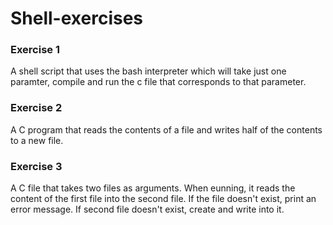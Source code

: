 # Shell-exercises

### Exercise 1
A shell script that uses the bash interpreter which will take just one paramter, compile and run the c file that corresponds to that parameter.

### Exercise 2
A C program that reads the contents of a file and writes half of the contents to a new file.

### Exercise 3
A C file that takes two files as arguments. When eunning, it reads the content of the first file into the second file. If the file doesn't exist, print an error message. If second file doesn't exist, create and write into it.

